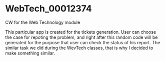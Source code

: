 # WebTech_00012374
CW for the Web Technology module 

This particular app is created for the tickets generation. User can choose the case for repoting the problem, and right after this random code will be generated for the purpose that user can check the status of his report. The similar task we did during the WevTech classes, that is why I decided to make something similar.
